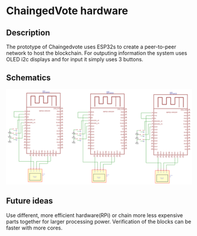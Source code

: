 # ChaingedVote hardware

## Description

The prototype of Chaingedvote uses ESP32s to create a peer-to-peer network to host the blockchain. For outputing information the system uses OLED i2c displays and for input it simply uses 3 buttons. 

## Schematics

![Schematics](https://github.com/boki1/HackTUES-6/blob/main/hardware/schematics.png)

## Future ideas

Use different, more efficient hardware(RPi) or chain more less expensive parts together for larger processing power. Verification of the blocks can be faster with more cores. 
